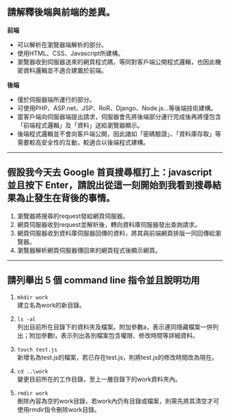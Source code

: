## 請解釋後端與前端的差異。

**前端**  
- 可以解析在瀏覽器端解析的部分。   
- 使用HTML、CSS、Javascript所建構。   
- 瀏覽器收到伺服器送來的網頁程式碼，等同對客戶端公開程式邏輯，也因此機密資料邏輯並不適合建置於前端。

**後端**  
- 僅於伺服器端所運行的部分。  
- 可使用PHP、ASP.net、JSP、RoR、Django、Node.js...等後端技術建構。  
- 當客戶端向伺服器端提出請求，伺服器會先將後端部分運行完成後再將僅包含「前端程式邏輯」及「資料」送給瀏覽器顯示。
- 後端程式邏輯並不會向客戶端公開，因此諸如「密碼驗證」、「資料庫存取」等需要較高安全性的互動，較適合以後端程式建構。
***

## 假設我今天去 Google 首頁搜尋框打上：javascript 並且按下 Enter，請說出從這一刻開始到我看到搜尋結果為止發生在背後的事情。

1. 瀏覽器將搜尋的request發給網頁伺服器。  
2. 網頁伺服器收到request並解析後，轉向資料庫伺服器發出查詢請求。  
3. 網頁伺服器收到資料庫伺服器回傳的資料，將其與前端網頁排版一同回傳給瀏覽器。  
4. 瀏覽器解析網頁伺服器傳回來的網頁程式後顯示網頁。  
***

## 請列舉出 5 個 command line 指令並且說明功用

1. `mkdir work`    
建立名為work的新目錄。   

2.  `ls -al`   
列出目前所在目錄下的資料夾及檔案。附加參數a，表示連同隱藏檔案一併列出；附加參數l，表示列出各別檔案包含權限、修改時間等詳細資料。   

3.  `touch test.js`   
新增名為test.js的檔案，若已存在test.js，則將test.js的修改時間改為現在。   

4. `cd ..\work`   
變更目前所在的工作目錄，至上一層目錄下的work資料夾內。

5. `rmdir work`   
刪除內容為空的work目錄，若work內仍有目錄或檔案，則需先將其清空才可使用rmdir指令刪除work目錄。
